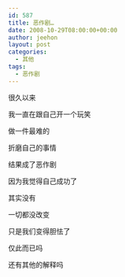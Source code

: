 ```yaml
---
id: 587
title: 恶作剧…
date: 2008-10-29T08:00:00+00:00
author: jeehon
layout: post
categories:
  - 其他
tags:
  - 恶作剧
---
```

很久以来
  
我一直在跟自己开一个玩笑
  
做一件最难的
  
折磨自己的事情
  
结果成了恶作剧
  
因为我觉得自己成功了
  
其实没有
  
一切都没改变
  
只是我们变得胆怯了
  
仅此而已吗
  
还有其他的解释吗